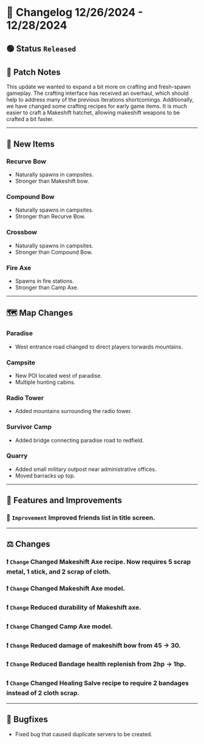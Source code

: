 # :bookmark_tabs:  Changelog 12/26/2024 - 12/28/2024

## :green_circle: Status `Released`

## :speech_balloon: Patch Notes
This update we wanted to expand a bit more on crafting and fresh-spawn gameplay. The crafting interface has received an overhaul, which should help to address many of the previous iterations shortcomings.
Additionally, we have changed some crafting recipes for early game items. It is much easier to craft a Makeshift hatchet, allowing makeshift weapons to be crafted a bit faster. 
________

## :gun: New Items

### Recurve Bow
- Naturally spawns in campsites.
- Stronger than Makeshift bow.

### Compound Bow
- Naturally spawns in campsites.
- Stronger than Recurve Bow.

### Crossbow
- Naturally spawns in campsites.
- Stronger than Compound Bow.

### Fire Axe
- Spawns in fire stations.
- Stronger than Camp Axe.

________

## 🗺️ Map Changes

### Paradise
- West entrance road changed to direct players torwards mountains.

### Campsite
- New POI located west of paradise.
- Multiple hunting cabins.

### Radio Tower
- Added mountains surrounding the radio tower.

### Survivor Camp
- Added bridge connecting paradise road to redfield.

### Quarry
- Added small military outpost near administrative offices.
- Moved barracks up top.

________

## :loudspeaker: Features and Improvements

### :arrow_up_small: `Improvement` Improved friends list in title screen.

________

## :balance_scale: Changes

### :exclamation: `Change` Changed Makeshift Axe recipe. Now requires 5 scrap metal, 1 stick, and 2 scrap of cloth.

### :exclamation: `Change` Changed Makeshift Axe model.

### :exclamation: `Change` Reduced durability of Makeshift axe.

### :exclamation: `Change` Changed Camp Axe model.

### :exclamation: `Change` Reduced damage of makeshift bow from 45 -> 30.

### :exclamation: `Change` Reduced Bandage health replenish from 2hp -> 1hp.

### :exclamation: `Change` Changed Healing Salve recipe to require 2 bandages instead of 2 cloth scrap.

________

## :bug: Bugfixes
- Fixed bug that caused duplicate servers to be created.